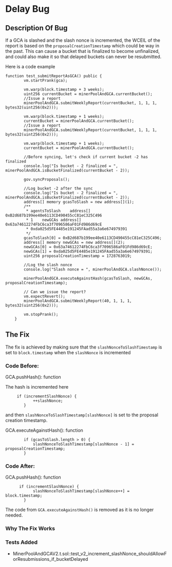 # Delay Bug

## Description Of Bug
If a GCA is slashed and the slash nonce is incremented, the WCEIL of the report
is based on the `proposalCreationTimestamp` which could be way in the past.
This can cause a bucket that is finalized to become unfinalized, and could also make it so that delayed buckets can never be resubmitted.

Here is a code example
```solidity
function test_submitReportAsGCA() public {
        vm.startPrank(gca);

        vm.warp(block.timestamp + 3 weeks);
        uint256 currentBucket = minerPoolAndGCA.currentBucket();
        //Issue a report
        minerPoolAndGCA.submitWeeklyReport(currentBucket, 1, 1, 1, bytes32(uint256(0x2)));

        vm.warp(block.timestamp + 1 weeks);
        currentBucket = minerPoolAndGCA.currentBucket();
        //Issue a report
        minerPoolAndGCA.submitWeeklyReport(currentBucket, 1, 1, 1, bytes32(uint256(0x2)));

        vm.warp(block.timestamp + 1 weeks);
        currentBucket = minerPoolAndGCA.currentBucket();

        //Before syncing, let's check if current bucket -2 has finalized
        console.log("Is bucket - 2 finalized = ", minerPoolAndGCA.isBucketFinalized(currentBucket - 2));

        gov.syncProposals();

        //Log bucket -2 after the sync
        console.log("Is bucket - 2 finalized = ", minerPoolAndGCA.isBucketFinalized(currentBucket - 2));
        address[] memory gcasToSlash = new address[](1);
        /**
         * agentsToSlash	address[]	0xB2d687b199ee40e6113CD490455cC81eC325C496
         * 1	newGCAs	address[]	0x63a74612274FbC6ca3f7096586aF01Fd986d69cE
         * 0xda025d5FE4485e191245FAad55a3a6e674979391
         */
        gcasToSlash[0] = 0xB2d687b199ee40e6113CD490455cC81eC325C496;
        address[] memory newGCAs = new address[](2);
        newGCAs[0] = 0x63a74612274FbC6ca3f7096586aF01Fd986d69cE;
        newGCAs[1] = 0xda025d5FE4485e191245FAad55a3a6e674979391;
        uint256 proposalCreationTimestamp = 1728763019;

        //Log the slash nonce
        console.log("Slash nonce = ", minerPoolAndGCA.slashNonce());

        minerPoolAndGCA.executeAgainstHash(gcasToSlash, newGCAs, proposalCreationTimestamp);

        // Can we issue the report?
        vm.expectRevert();
        minerPoolAndGCA.submitWeeklyReport(40, 1, 1, 1, bytes32(uint256(0x2)));

        vm.stopPrank();
    }
```

## The Fix
The fix is achieved by making sure that the `slashNonceToSlashTimestamp` is set to `block.timestamp` when the `slashNonce` is incremented

### Code Before:
GCA.pushHash(): function

The hash is incremented here
```solidity
     if (incrementSlashNonce) {
            ++slashNonce;
        }
```
and then `slashNonceToSlashTimestamp[slashNonce]` is set to the proposal creation timestamp.

GCA.executeAgainstHash(): function

```solidity
        if (gcasToSlash.length > 0) {
            slashNonceToSlashTimestamp[slashNonce - 1] = proposalCreationTimestamp;
        }
```

### Code After:
GCA.pushHash(): function
```solidity
      if (incrementSlashNonce) {
            slashNonceToSlashTimestamp[slashNonce++] = block.timestamp;
        }
```

The code from `GCA.executeAgainstHash()` is removed as it is no longer needed.


### Why The Fix Works


### Tests Added

* MinerPoolAndGCAV2.t.sol::test_v2_increment_slashNonce_shouldAllowForResubmissions_if_bucketDelayed
